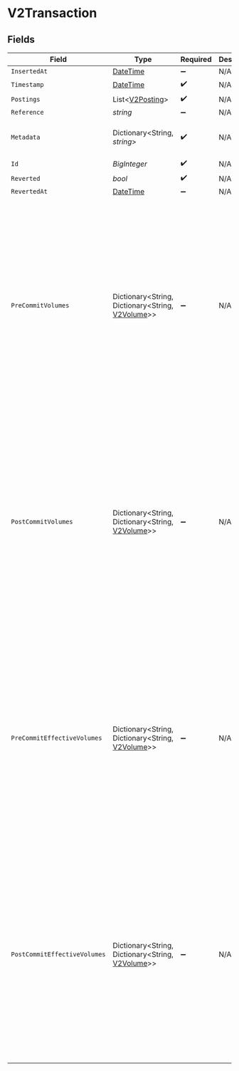 # V2Transaction


## Fields

| Field                                                                                                                                          | Type                                                                                                                                           | Required                                                                                                                                       | Description                                                                                                                                    | Example                                                                                                                                        |
| ---------------------------------------------------------------------------------------------------------------------------------------------- | ---------------------------------------------------------------------------------------------------------------------------------------------- | ---------------------------------------------------------------------------------------------------------------------------------------------- | ---------------------------------------------------------------------------------------------------------------------------------------------- | ---------------------------------------------------------------------------------------------------------------------------------------------- |
| `InsertedAt`                                                                                                                                   | [DateTime](https://learn.microsoft.com/en-us/dotnet/api/system.datetime?view=net-5.0)                                                          | :heavy_minus_sign:                                                                                                                             | N/A                                                                                                                                            |                                                                                                                                                |
| `Timestamp`                                                                                                                                    | [DateTime](https://learn.microsoft.com/en-us/dotnet/api/system.datetime?view=net-5.0)                                                          | :heavy_check_mark:                                                                                                                             | N/A                                                                                                                                            |                                                                                                                                                |
| `Postings`                                                                                                                                     | List<[V2Posting](../../Models/Components/V2Posting.md)>                                                                                        | :heavy_check_mark:                                                                                                                             | N/A                                                                                                                                            |                                                                                                                                                |
| `Reference`                                                                                                                                    | *string*                                                                                                                                       | :heavy_minus_sign:                                                                                                                             | N/A                                                                                                                                            | ref:001                                                                                                                                        |
| `Metadata`                                                                                                                                     | Dictionary<String, *string*>                                                                                                                   | :heavy_check_mark:                                                                                                                             | N/A                                                                                                                                            | {<br/>"admin": "true"<br/>}                                                                                                                    |
| `Id`                                                                                                                                           | *BigInteger*                                                                                                                                   | :heavy_check_mark:                                                                                                                             | N/A                                                                                                                                            |                                                                                                                                                |
| `Reverted`                                                                                                                                     | *bool*                                                                                                                                         | :heavy_check_mark:                                                                                                                             | N/A                                                                                                                                            |                                                                                                                                                |
| `RevertedAt`                                                                                                                                   | [DateTime](https://learn.microsoft.com/en-us/dotnet/api/system.datetime?view=net-5.0)                                                          | :heavy_minus_sign:                                                                                                                             | N/A                                                                                                                                            |                                                                                                                                                |
| `PreCommitVolumes`                                                                                                                             | Dictionary<String, Dictionary<String, [V2Volume](../../Models/Components/V2Volume.md)>>                                                        | :heavy_minus_sign:                                                                                                                             | N/A                                                                                                                                            | {<br/>"orders:1": {<br/>"USD": {<br/>"input": 100,<br/>"output": 10,<br/>"balance": 90<br/>}<br/>},<br/>"orders:2": {<br/>"USD": {<br/>"input": 100,<br/>"output": 10,<br/>"balance": 90<br/>}<br/>}<br/>} |
| `PostCommitVolumes`                                                                                                                            | Dictionary<String, Dictionary<String, [V2Volume](../../Models/Components/V2Volume.md)>>                                                        | :heavy_minus_sign:                                                                                                                             | N/A                                                                                                                                            | {<br/>"orders:1": {<br/>"USD": {<br/>"input": 100,<br/>"output": 10,<br/>"balance": 90<br/>}<br/>},<br/>"orders:2": {<br/>"USD": {<br/>"input": 100,<br/>"output": 10,<br/>"balance": 90<br/>}<br/>}<br/>} |
| `PreCommitEffectiveVolumes`                                                                                                                    | Dictionary<String, Dictionary<String, [V2Volume](../../Models/Components/V2Volume.md)>>                                                        | :heavy_minus_sign:                                                                                                                             | N/A                                                                                                                                            | {<br/>"orders:1": {<br/>"USD": {<br/>"input": 100,<br/>"output": 10,<br/>"balance": 90<br/>}<br/>},<br/>"orders:2": {<br/>"USD": {<br/>"input": 100,<br/>"output": 10,<br/>"balance": 90<br/>}<br/>}<br/>} |
| `PostCommitEffectiveVolumes`                                                                                                                   | Dictionary<String, Dictionary<String, [V2Volume](../../Models/Components/V2Volume.md)>>                                                        | :heavy_minus_sign:                                                                                                                             | N/A                                                                                                                                            | {<br/>"orders:1": {<br/>"USD": {<br/>"input": 100,<br/>"output": 10,<br/>"balance": 90<br/>}<br/>},<br/>"orders:2": {<br/>"USD": {<br/>"input": 100,<br/>"output": 10,<br/>"balance": 90<br/>}<br/>}<br/>} |